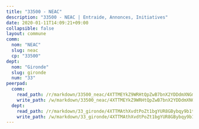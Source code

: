 ```yaml
---
title: "33500 - NEAC"
description: "33500 - NEAC | Entraide, Annonces, Initiatives"
date: 2020-01-11T14:09:21+09:00
collapsible: false
layout: commune
comm:
  nom: "NEAC"
  slug: neac
  cp: "33500"
dept:
  nom: "Gironde"
  slug: gironde
  num: "33"
peerpad:
  comm:
    read_path: /r/markdown/33500_neac/4XTTMEYkZ9WRHtQpZwB7bnX2YDDdmXNGmR6G6wE3C1KhWD9Dh
    write_path: /w/markdown/33500_neac/4XTTMEYkZ9WRHtQpZwB7bnX2YDDdmXNGmR6G6wE3C1KhWD9Dh-K3TgUw6Wp5BqjsvLoCgAqGvSrbKz9YP8mGDbr7RQKibw83JxhJvMeTiYAoFnHu1A9U6wBfuaGLkfvZV7oW8pd5BCvzkghgqdkiS53Q38m2gSCP7ai5pnpWefAtFHWGDSUPJC9agf
  dept:
    read_path: /r/markdown/33_gironde/4XTTMAthXvdtPoZt1bgYUR8GBybqy9b1tLUaaKDw5iKj57LRt
    write_path: /w/markdown/33_gironde/4XTTMAthXvdtPoZt1bgYUR8GBybqy9b1tLUaaKDw5iKj57LRt-K3TgU8ogmN5s8hbKrZhkV9P1KQiFepNWXjoYRvdMTW1jt7eRXTmrjG677tN9mcUTsALjzYGgb8mvcrYPJn2Jd8cTiBmF9aZcbgdcQL1kzCPJnSf6X8tpEcGPdTr5qT6cQqEpt6oQ
---
```


